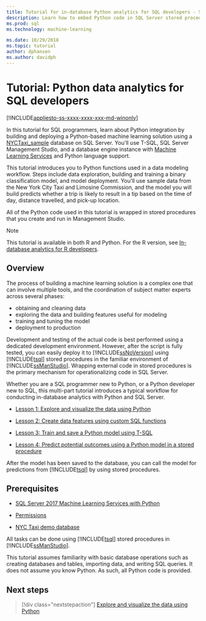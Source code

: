 ```yaml
---
title: Tutorial for in-database Python analytics for SQL developers - SQL Server Machine Learning
description: Learn how to embed Python code in SQL Server stored procedures and T-SQL functions.
ms.prod: sql
ms.technology: machine-learning

ms.date: 10/29/2018  
ms.topic: tutorial
author: dphansen
ms.author: davidph
---
```

# Tutorial: Python data analytics for SQL developers
[!INCLUDE[appliesto-ss-xxxx-xxxx-xxx-md-winonly](../../includes/appliesto-ss-xxxx-xxxx-xxx-md-winonly.md)]

In this tutorial for SQL programmers, learn about Python integration by building and deploying a Python-based machine learning solution using a [NYCTaxi_sample](demo-data-nyctaxi-in-sql.md) database on SQL Server. You'll use T-SQL, SQL Server Management Studio, and a database engine instance with [Machine Learning Services](../install/sql-machine-learning-services-windows-install.md) and Python language support.

This tutorial introduces you to Python functions used in a data modeling workflow. Steps include data exploration, building and training a binary classification model, and model deployment. You'll use sample data from the New York City Taxi and Limosine Commission, and the model you will build predicts whether a trip is likely to result in a tip based on the time of day, distance travelled, and pick-up location. 

All of the Python code used in this tutorial is wrapped in stored procedures that you create and run in Management Studio.

> [!NOTE]
> This tutorial is available in both R and Python. For the R version, see [In-database analytics for R developers](sqldev-in-database-r-for-sql-developers.md).

## Overview

The process of building a machine learning solution is a complex one that can involve multiple tools, and the coordination of subject matter experts across several phases:

+ obtaining and cleaning data
+ exploring the data and building features useful for modeling
+ training and tuning the model
+ deployment to production

Development and testing of the actual code is best performed using a dedicated development environment. However, after the script is fully tested, you can easily deploy it to [!INCLUDE[ssNoVersion](../../includes/ssnoversion-md.md)] using [!INCLUDE[tsql](../../includes/tsql-md.md)] stored procedures in the familiar environment of [!INCLUDE[ssManStudio](../../includes/ssmanstudio-md.md)]. Wrapping external code in stored procedures is the primary mechanism for operationalizing code in SQL Server.

Whether you are a SQL programmer new to Python, or a Python developer new to SQL, this multi-part tutorial introduces a typical workflow for conducting in-database analytics with Python and SQL Server. 

+ [Lesson 1: Explore and visualize the data using Python](sqldev-py3-explore-and-visualize-the-data.md)

+ [Lesson 2: Create data features using custom SQL functions](sqldev-py4-create-data-features-using-t-sql.md)

+ [Lesson 3: Train and save a Python model using T-SQL](sqldev-py5-train-and-save-a-model-using-t-sql.md)

+ [Lesson 4: Predict potential outcomes using a Python model in a stored procedure](sqldev-py6-operationalize-the-model.md)

After the model has been saved to the database, you can call the model for predictions from [!INCLUDE[tsql](../../includes/tsql-md.md)] by using stored procedures.

## Prerequisites

+ [SQL Server 2017 Machine Learning Services with Python](../install/sql-machine-learning-services-windows-install.md#verify-installation)

+ [Permissions](../security/user-permission.md)

+ [NYC Taxi demo database](demo-data-nyctaxi-in-sql.md)

All tasks can be done using [!INCLUDE[tsql](../../includes/tsql-md.md)] stored procedures in [!INCLUDE[ssManStudio](../../includes/ssmanstudio-md.md)].

This tutorial assumes familiarity with basic database operations such as creating databases and tables, importing data, and writing SQL queries. It does not assume you know Python. As such, all Python code is provided. 

## Next steps

> [!div class="nextstepaction"]
> [Explore and visualize the data using Python](sqldev-py3-explore-and-visualize-the-data.md)
